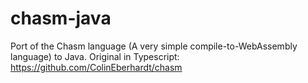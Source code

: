 # chasm-java
Port of the Chasm language (A very simple compile-to-WebAssembly language) to Java.
Original in Typescript: https://github.com/ColinEberhardt/chasm
